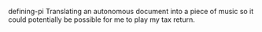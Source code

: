 defining-pi
Translating an autonomous document into a piece of music so it could potentially be possible for me to play my tax return.
